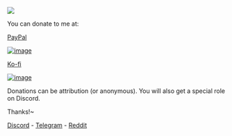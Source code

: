 ![](https://komarev.com/ghpvc/?username=ndbiaw&color=000033)

You can donate to me at:

[PayPal](https://paypal.me/nayumi2x)

[![image](https://user-images.githubusercontent.com/59746573/171283514-4ec56d86-8f12-42f0-80d6-8fec2c1ef00d.png)](https://paypal.me/nayumi2x)

[Ko-fi](https://ko-fi.com/nayumi2x)

[![image](https://user-images.githubusercontent.com/59746573/171283503-cb61e72b-6175-49a2-87f6-f68991a429de.png)](https://ko-fi.com/nayumi2x)

Donations can be attribution (or anonymous). You will also get a special role on Discord.

Thanks!~


[Discord](https://discord.gg/r2kFmfVGDZ) - [Telegram](https://t.me/joinchat/tOw0PUB_pn5mZjZl) - [Reddit](https://www.reddit.com/r/hvnc)
